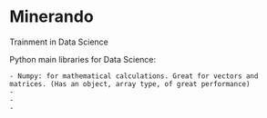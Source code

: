 # Minerando
Trainment in Data Science

Python main libraries for Data Science:

	- Numpy: for mathematical calculations. Great for vectors and matrices. (Has an object, array type, of great performance)
	-
	-
	-
	
